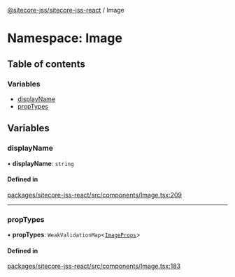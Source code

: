 [@sitecore-jss/sitecore-jss-react](../README.md) / Image

# Namespace: Image

## Table of contents

### Variables

- [displayName](Image.md#displayname)
- [propTypes](Image.md#proptypes)

## Variables

### displayName

• **displayName**: `string`

#### Defined in

[packages/sitecore-jss-react/src/components/Image.tsx:209](https://github.com/Sitecore/jss/blob/8ae58c100/packages/sitecore-jss-react/src/components/Image.tsx#L209)

___

### propTypes

• **propTypes**: `WeakValidationMap`\<[`ImageProps`](../interfaces/ImageProps.md)\>

#### Defined in

[packages/sitecore-jss-react/src/components/Image.tsx:183](https://github.com/Sitecore/jss/blob/8ae58c100/packages/sitecore-jss-react/src/components/Image.tsx#L183)
